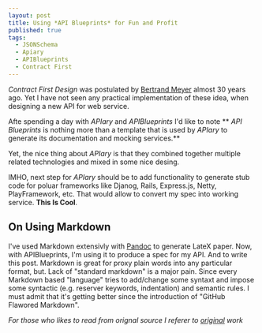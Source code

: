 ```yaml
---
layout: post
title: Using *API Blueprints* for Fun and Profit
published: true
tags:
  - JSONSchema
  - Apiary
  - APIBlueprints
  - Contract First
---
```

*Contract First Design* was postulated by [Bertrand Meyer](http://en.wikipedia.org/wiki/Bertrand_Meyer) almost 30 years ago.
Yet I have not seen any practical implementation of these idea, when designing a new API for web service.

Afte spending a day with *APIary* and *APIBlueprints* I'd like to note ** *API Blueprints* is nothing more than a template that is used by *APIary* to generate its documentation and mocking services.**

Yet, the nice thing about *APIary* is that they combined together multiple related technologies and mixed in some nice desing.

IMHO, next step for *APIary* should be to add functionality to generate stub code for poluar frameworks like Djanog, Rails, Express.js, Netty, PlayFramework, etc. That would allow to convert my spec into working service.
**This Is Cool**.

## On Using Markdown
I've used Markdown extensivly with [Pandoc](http://johnmacfarlane.net/pandoc/README.html) to generate LateX paper.
Now, with APIBlueprints, I'm using it to produce a spec for my API.
And to write this post.
Markdown is great for proxy plain words into any particular format, but.
Lack of "standard markdown" is a major pain.
Since every Markdown based "language" tries to add/change some syntaxt and impose some syntactic (e.g.  reserver keywords, indentation) and semantic rules.
I must admit that it's getting better since the introduction of "GitHub Flawored Markdown".

*For those who likes to read from orignal source I referer to [original](http://cecs.wright.edu/~pmateti/Courses/7140/Lectures/OOD/meyer-design-by-contract-1992.pdf) work*
